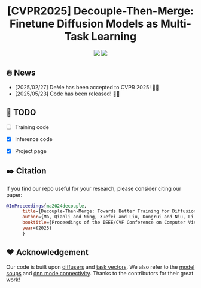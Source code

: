 

<div align=center>
  
# **[CVPR2025]** Decouple-Then-Merge: Finetune Diffusion Models as Multi-Task Learning

<p>
<a href='https://arxiv.org/abs/2410.06664'><img src='https://img.shields.io/badge/Paper-arXiv-red'></a>
<a href='https://mqleet.github.io/DeMe_Project/'><img src='https://img.shields.io/badge/Project-Page-blue'></a>
</p>

</div>

## :fire: News


- [2025/02/27] DeMe has been accepted to CVPR 2025! 🤗🤗
- [2025/05/23] Code has been released! 🤗🤗

## :memo: TODO

- [ ] Training code
- [x] Inference code
- [x] Project page



<a name="citation_and_acknowledgement"></a>
## :black_nib: Citation

   If you find our repo useful for your research, please consider citing our paper:

   ```bibtex
   @InProceedings{ma2024decouple,
         title={Decouple-Then-Merge: Towards Better Training for Diffusion Models},
         author={Ma, Qianli and Ning, Xuefei and Liu, Dongrui and Niu, Li and Zhang, Linfeng},
         booktitle={Proceedings of the IEEE/CVF Conference on Computer Vision and Pattern Recognition},
         year={2025}
         }
   ```


## :heart: Acknowledgement

Our code is built upon [diffusers](https://github.com/huggingface/diffusers) and [task vectors](https://github.com/mlfoundations/task_vectors). We also refer to the [model soups](https://github.com/mlfoundations/model-soups) and [dnn mode connectivity](https://github.com/timgaripov/dnn-mode-connectivity). Thanks to the contributors for their great work!